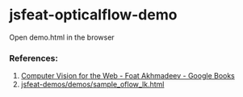# jsfeat-opticalflow-demo

Open demo.html in the browser

### References:
1. [Computer Vision for the Web - Foat Akhmadeev - Google Books](https://books.google.co.in/books?id=eASACwAAQBAJ&pg=PA83&lpg=PA83&dq=jsfeat+optical_flow+example&source=bl&ots=Rn0US3fZ_e&sig=ACfU3U1qA6AxTugtIlg2ivJLRCA3U25qhw&hl=en&sa=X&ved=2ahUKEwj5xZeUgvTpAhUyxjgGHQZCCDIQ6AEwBXoECAwQAQ#v=onepage&q=jsfeat%20optical_flow%20example&f=false)
2. [jsfeat-demos/demos/sample_oflow_lk.html](https://github.com/ibRazz/jsfeat-demos/blob/master/demos/sample_oflow_lk.html)
